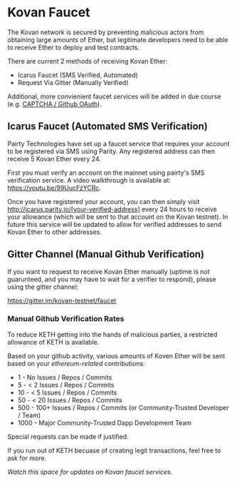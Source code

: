 # Kovan Faucet

The Kovan network is secured by preventing malicious actors from obtaining large amounts of Ether, but legitimate developers need to be able to receive Ether to deploy and test contracts.

There are current 2 methods of receiving Kovan Ether:

* Icarus Faucet (SMS Verified, Automated)
* Request Via Gitter (Manually Verified)

Additional, more convienient faucet services will be added in due course (e.g. [CAPTCHA / Github OAuth](https://github.com/kovan-testnet/KIPs/issues/2)).

## Icarus Faucet (Automated SMS Verification)

Pairty Technologies have set up a faucet service that requires your account to be registered via SMS using Parity. Any registered address can then receive 5 Kovan Ether every 24.

First you must verify an account on the mainnet using pairty's SMS verification service. A video walkthrough is available at: https://youtu.be/99UucFzYCRc.

Once you have registered your account, you can then simply visit http://icarus.parity.io/[your-verified-address] every 24 hours to receive your allowance (which will be sent to that account on the Kovan testnet). In future this service will be updated to allow for verified addresses to send Kovan Ether to other addresses.

## Gitter Channel (Manual Github Verification)

If you want to request to receive Kovan Ether manually (uptime is not guarunteed, and you may have to wait for a verifier to respond), please using the gitter channel:

https://gitter.im/kovan-testnet/faucet

### Manual Github Verification Rates

To reduce KETH getting into the hands of malicious parties, a restricted allowance of KETH is available.

Based on your github activity, various amounts of Koven Ether will be sent based on your *ethereum-related* contributions:

* 1 - No Issues / Repos / Commits
* 5 - < 2 Issues / Repos / Commits 
* 10 - < 5 Issues / Repos / Commits
* 50 - < 20 Issues / Repos / Commits
* 500 - 100+ Issues / Repos / Commits (or Community-Trusted Developer / Team)
* 1000 - Major Community-Trusted Dapp Development Team

Special requests can be made if justified.

If you run out of KETH becuase of creating legit transactions, feel free to ask for more.

*Watch this space for updates on Kovan faucet services.*
